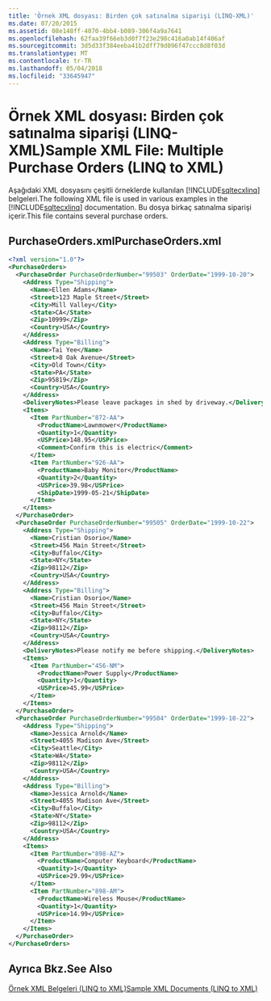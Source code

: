 ```yaml
---
title: 'Örnek XML dosyası: Birden çok satınalma siparişi (LINQ-XML)'
ms.date: 07/20/2015
ms.assetid: 08e148ff-4070-4bb4-b089-306f4a9a7641
ms.openlocfilehash: 62faa39f66eb3d0f7f23e298c416a0ab14f406af
ms.sourcegitcommit: 3d5d33f384eeba41b2dff79d096f47ccc8d8f03d
ms.translationtype: MT
ms.contentlocale: tr-TR
ms.lasthandoff: 05/04/2018
ms.locfileid: "33645947"
---
```

# <a name="sample-xml-file-multiple-purchase-orders-linq-to-xml"></a><span data-ttu-id="61e87-102">Örnek XML dosyası: Birden çok satınalma siparişi (LINQ-XML)</span><span class="sxs-lookup"><span data-stu-id="61e87-102">Sample XML File: Multiple Purchase Orders (LINQ to XML)</span></span>
<span data-ttu-id="61e87-103">Aşağıdaki XML dosyasını çeşitli örneklerde kullanılan [!INCLUDE[sqltecxlinq](~/includes/sqltecxlinq-md.md)] belgeleri.</span><span class="sxs-lookup"><span data-stu-id="61e87-103">The following XML file is used in various examples in the [!INCLUDE[sqltecxlinq](~/includes/sqltecxlinq-md.md)] documentation.</span></span> <span data-ttu-id="61e87-104">Bu dosya birkaç satınalma siparişi içerir.</span><span class="sxs-lookup"><span data-stu-id="61e87-104">This file contains several purchase orders.</span></span>  
  
## <a name="purchaseordersxml"></a><span data-ttu-id="61e87-105">PurchaseOrders.xml</span><span class="sxs-lookup"><span data-stu-id="61e87-105">PurchaseOrders.xml</span></span>  
  
```xml  
<?xml version="1.0"?>  
<PurchaseOrders>  
  <PurchaseOrder PurchaseOrderNumber="99503" OrderDate="1999-10-20">  
    <Address Type="Shipping">  
      <Name>Ellen Adams</Name>  
      <Street>123 Maple Street</Street>  
      <City>Mill Valley</City>  
      <State>CA</State>  
      <Zip>10999</Zip>  
      <Country>USA</Country>  
    </Address>  
    <Address Type="Billing">  
      <Name>Tai Yee</Name>  
      <Street>8 Oak Avenue</Street>  
      <City>Old Town</City>  
      <State>PA</State>  
      <Zip>95819</Zip>  
      <Country>USA</Country>  
    </Address>  
    <DeliveryNotes>Please leave packages in shed by driveway.</DeliveryNotes>  
    <Items>  
      <Item PartNumber="872-AA">  
        <ProductName>Lawnmower</ProductName>  
        <Quantity>1</Quantity>  
        <USPrice>148.95</USPrice>  
        <Comment>Confirm this is electric</Comment>  
      </Item>  
      <Item PartNumber="926-AA">  
        <ProductName>Baby Monitor</ProductName>  
        <Quantity>2</Quantity>  
        <USPrice>39.98</USPrice>  
        <ShipDate>1999-05-21</ShipDate>  
      </Item>  
    </Items>  
  </PurchaseOrder>  
  <PurchaseOrder PurchaseOrderNumber="99505" OrderDate="1999-10-22">  
    <Address Type="Shipping">  
      <Name>Cristian Osorio</Name>  
      <Street>456 Main Street</Street>  
      <City>Buffalo</City>  
      <State>NY</State>  
      <Zip>98112</Zip>  
      <Country>USA</Country>  
    </Address>  
    <Address Type="Billing">  
      <Name>Cristian Osorio</Name>  
      <Street>456 Main Street</Street>  
      <City>Buffalo</City>  
      <State>NY</State>  
      <Zip>98112</Zip>  
      <Country>USA</Country>  
    </Address>  
    <DeliveryNotes>Please notify me before shipping.</DeliveryNotes>  
    <Items>  
      <Item PartNumber="456-NM">  
        <ProductName>Power Supply</ProductName>  
        <Quantity>1</Quantity>  
        <USPrice>45.99</USPrice>  
      </Item>  
    </Items>  
  </PurchaseOrder>  
  <PurchaseOrder PurchaseOrderNumber="99504" OrderDate="1999-10-22">  
    <Address Type="Shipping">  
      <Name>Jessica Arnold</Name>  
      <Street>4055 Madison Ave</Street>  
      <City>Seattle</City>  
      <State>WA</State>  
      <Zip>98112</Zip>  
      <Country>USA</Country>  
    </Address>  
    <Address Type="Billing">  
      <Name>Jessica Arnold</Name>  
      <Street>4055 Madison Ave</Street>  
      <City>Buffalo</City>  
      <State>NY</State>  
      <Zip>98112</Zip>  
      <Country>USA</Country>  
    </Address>  
    <Items>  
      <Item PartNumber="898-AZ">  
        <ProductName>Computer Keyboard</ProductName>  
        <Quantity>1</Quantity>  
        <USPrice>29.99</USPrice>  
      </Item>  
      <Item PartNumber="898-AM">  
        <ProductName>Wireless Mouse</ProductName>  
        <Quantity>1</Quantity>  
        <USPrice>14.99</USPrice>  
      </Item>  
    </Items>  
  </PurchaseOrder>  
</PurchaseOrders>  
```  
  
## <a name="see-also"></a><span data-ttu-id="61e87-106">Ayrıca Bkz.</span><span class="sxs-lookup"><span data-stu-id="61e87-106">See Also</span></span>  
 [<span data-ttu-id="61e87-107">Örnek XML Belgeleri (LINQ to XML)</span><span class="sxs-lookup"><span data-stu-id="61e87-107">Sample XML Documents (LINQ to XML)</span></span>](../../../../visual-basic/programming-guide/concepts/linq/sample-xml-documents-linq-to-xml.md)
